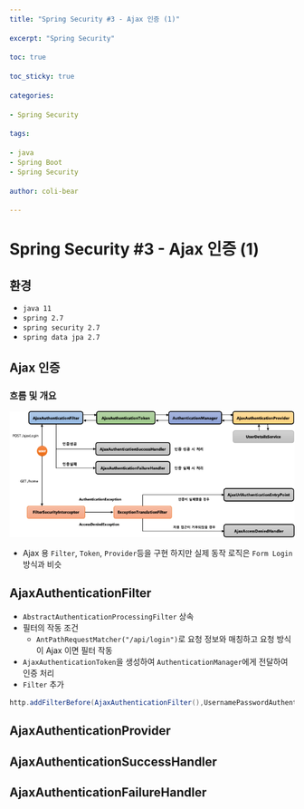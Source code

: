 ```yaml
---
title: "Spring Security #3 - Ajax 인증 (1)"

excerpt: "Spring Security"

toc: true

toc_sticky: true

categories:

- Spring Security

tags:

- java
- Spring Boot
- Spring Security

author: coli-bear

---
```


# Spring Security #3 - Ajax 인증 (1)

## 환경

- `java 11`
- `spring 2.7`
- `spring security 2.7`
- `spring data jpa 2.7`

## Ajax 인증

### 흐름 및 개요

![img](../assets/images/spring_security/03/ajax_authentication.png)

- Ajax 용 `Filter`, `Token`, `Provider`등을 구현 하지만 실제 동작 로직은 `Form Login`방식과 비슷

## AjaxAuthenticationFilter

- `AbstractAuthenticationProcessingFilter` 상속
- 필터의 작동 조건
    - `AntPathRequestMatcher("/api/login")`로 요청 정보와 매칭하고 요청 방식이 Ajax 이면 필터 작동
- `AjaxAuthenticationToken`을 생성하여 `AuthenticationManager`에게 전달하여 인증 처리
- `Filter` 추가

```java
http.addFilterBefore(AjaxAuthenticationFilter(),UsernamePasswordAuthenticationFilter.class);
```

## AjaxAuthenticationProvider

## AjaxAuthenticationSuccessHandler

## AjaxAuthenticationFailureHandler

